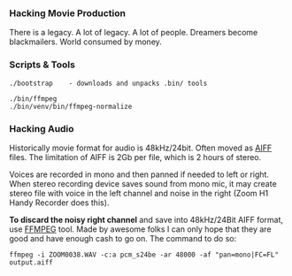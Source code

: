 ### Hacking Movie Production

There is a legacy. A lot of legacy. A lot of people. Dreamers become blackmailers.
World consumed by money.

### Scripts & Tools

    ./bootstrap    - downloads and unpacks .bin/ tools

    ./bin/ffmpeg
    ./bin/venv/bin/ffmpeg-normalize

### Hacking Audio

Historically movie format for audio is 48kHz/24bit. Often moved as
[AIFF](https://abitrolly.hashnode.dev/aiff-48-24) files. The limitation of AIFF is 2Gb
per file, which is 2 hours of stereo.

Voices are recorded in mono and then panned if needed to left or right. When stereo
recording device saves sound from mono mic, it may create stereo file with voice in the
left channel and noise in the right (Zoom H1 Handy Recorder does this).

**To discard the noisy right channel** and save into 48kHz/24Bit AIFF format, use
[FFMPEG](https://ffmpeg.org/) tool. Made by awesome folks I can only hope that they are
good and have enough cash to go on. The command to do so:

    ffmpeg -i ZOOM0038.WAV -c:a pcm_s24be -ar 48000 -af "pan=mono|FC=FL" output.aiff

